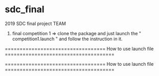 # sdc_final
2019 SDC final project TEAM 

1. final competition 1
  => clone the package and just launch the " competition1.launch " and follow the instruction in it.
  
================================== How to use launch file =====================================
  
  <!-- HOW TO USE THIS LAUNCH FILE
     1. set imu and gps covariance at line 19 and 20 to see the difference
     2. change the bag path to your own path, just like the example path at line 30
     3. change the path of "competition1.rviz" to your own path, just like the example path at line 8-->

================================== How to use launch file =====================================
